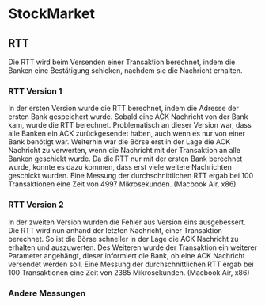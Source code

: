 # StockMarket
## RTT
Die RTT wird beim Versenden einer Transaktion berechnet,
indem die Banken eine Bestätigung schicken, nachdem sie die Nachricht erhalten.
### RTT Version 1
In der ersten Version wurde die RTT berechnet, indem die Adresse der ersten Bank gespeichert wurde.
Sobald eine ACK Nachricht von der Bank kam, wurde die RTT berechnet.
Problematisch an dieser Version war, dass alle Banken ein ACK zurückgesendet haben, auch wenn es nur von einer Bank benötigt war.
Weiterhin war die Börse erst in der Lage die ACK Nachricht zu verwerten, wenn die Nachricht mit der Transaktion an alle Banken geschickt wurde.
Da die RTT nur mit der ersten Bank berechnet wurde, konnte es dazu kommen, dass erst viele weitere Nachrichten geschickt wurden.
Eine Messung der durchschnittlichen RTT ergab bei 100 Transaktionen eine Zeit von 4997 Mikrosekunden. (Macbook Air, x86)
### RTT Version 2
In der zweiten Version wurden die Fehler aus Version eins ausgebessert.
Die RTT wird nun anhand der letzten Nachricht, einer Transaktion berechnet.
So ist die Börse schneller in der Lage die ACK Nachricht zu erhalten und auszuwerten.
Des Weiteren wurde der Transaktion ein weiterer Parameter angehängt, dieser informiert die Bank, ob eine ACK Nachricht versendet werden soll.
Eine Messung der durchschnittlichen RTT ergab bei 100 Transaktionen eine Zeit von 2385 Mikrosekunden. (Macbook Air, x86)
### Andere Messungen